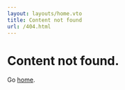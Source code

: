 ```yaml
---
layout: layouts/home.vto
title: Content not found
url: /404.html
---
```


# Content not found.

Go [home](/).
